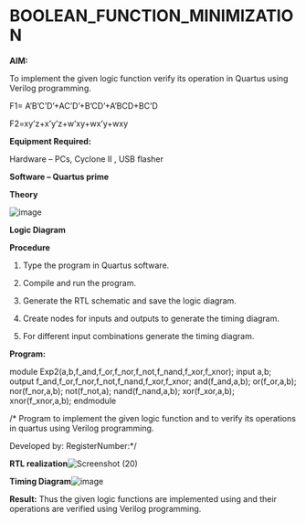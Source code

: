 # BOOLEAN_FUNCTION_MINIMIZATION

**AIM:**

To implement the given logic function verify its operation in Quartus using Verilog programming.

F1= A’B’C’D’+AC’D’+B’CD’+A’BCD+BC’D 

F2=xy’z+x’y’z+w’xy+wx’y+wxy

**Equipment Required:**

Hardware – PCs, Cyclone II , USB flasher

**Software – Quartus prime**

**Theory** 

![image](https://github.com/user-attachments/assets/3efa61a9-e383-48b4-968b-c5039f11a9fa)


**Logic Diagram**

**Procedure**

1.	Type the program in Quartus software.

2.	Compile and run the program.

3.	Generate the RTL schematic and save the logic diagram.

4.	Create nodes for inputs and outputs to generate the timing diagram.

5.	For different input combinations generate the timing diagram.


**Program:**

module Exp2(a,b,f_and,f_or,f_nor,f_not,f_nand,f_xor,f_xnor);
input a,b;
output f_and,f_or,f_nor,f_not,f_nand,f_xor,f_xnor;
and(f_and,a,b);
or(f_or,a,b);
nor(f_nor,a,b);
not(f_not,a);
nand(f_nand,a,b);
xor(f_xor,a,b);
xnor(f_xnor,a,b);
endmodule

/* Program to implement the given logic function and to verify its operations in quartus using Verilog programming. 

Developed by: RegisterNumber:*/

**RTL realization**![Screenshot (20)](https://github.com/user-attachments/assets/06451756-35c4-4fd7-a351-5ae7583b6d8a)

**Timing Diagram**![image](https://github.com/user-attachments/assets/a7a0908d-e538-4926-8013-cdafb8383ec3)

**Result:**
Thus the given logic functions are implemented using and their operations are verified using Verilog programming.

